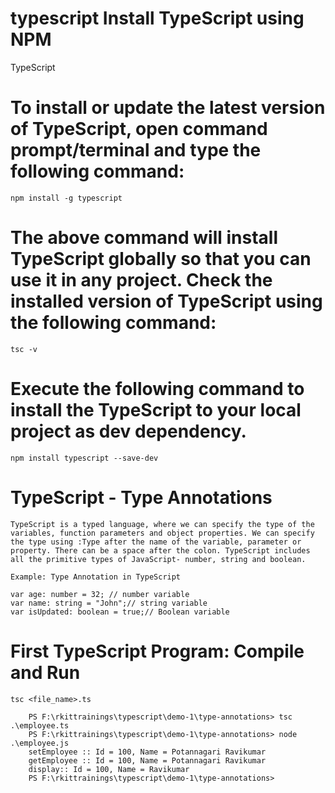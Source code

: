 # typescript Install TypeScript using NPM
TypeScript

# To install or update the latest version of TypeScript, open command prompt/terminal and type the following command:
    
    npm install -g typescript

# The above command will install TypeScript globally so that you can use it in any project. Check the installed version of TypeScript using the following command:
    
    tsc -v

# Execute the following command to install the TypeScript to your local project as dev dependency.
    
    npm install typescript --save-dev

# TypeScript - Type Annotations 

    TypeScript is a typed language, where we can specify the type of the variables, function parameters and object properties. We can specify the type using :Type after the name of the variable, parameter or property. There can be a space after the colon. TypeScript includes all the primitive types of JavaScript- number, string and boolean. 

    Example: Type Annotation in TypeScript

    var age: number = 32; // number variable
    var name: string = "John";// string variable
    var isUpdated: boolean = true;// Boolean variable


# First TypeScript Program: Compile and Run

    tsc <file_name>.ts
    
        PS F:\rkittrainings\typescript\demo-1\type-annotations> tsc .\employee.ts
        PS F:\rkittrainings\typescript\demo-1\type-annotations> node .\employee.js
        setEmployee :: Id = 100, Name = Potannagari Ravikumar
        getEmployee :: Id = 100, Name = Potannagari Ravikumar
        display:: Id = 100, Name = Ravikumar
        PS F:\rkittrainings\typescript\demo-1\type-annotations> 

